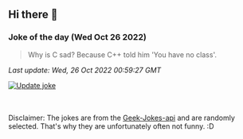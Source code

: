 ## Hi there 👋

### Joke of the day (Wed Oct 26 2022)
<!-- joke -->
>Why is C sad? Because C++ told him 'You have no class'.
<!-- /joke -->

*Last update: Wed, 26 Oct 2022 00:59:27 GMT*

[![Update joke](https://github.com/nclskfm/nclskfm/actions/workflows/joke.yml/badge.svg)](https://github.com/nclskfm/nclskfm/actions/workflows/joke.yml)

<br><br>
Disclaimer: The jokes are from the [Geek-Jokes-api](https://github.com/sameerkumar18/geek-joke-api) and are randomly selected. That's why they are unfortunately often not funny. :D

